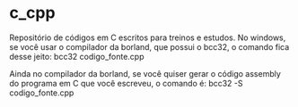 c_cpp
=====

Repositório de códigos em C escritos para treinos e estudos.
No windows, se você usar o compilador da borland, que possui o bcc32, o comando fica desse jeito:
bcc32 codigo_fonte.cpp

Ainda no compilador da borland, se você quiser gerar o código assembly do programa em C que você escreveu, o comando é:
bcc32 -S codigo_fonte.cpp
